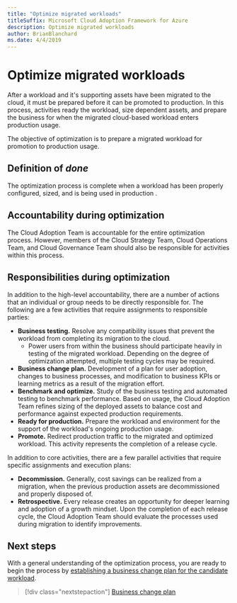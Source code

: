 ```yaml
---
title: "Optimize migrated workloads"
titleSuffix: Microsoft Cloud Adoption Framework for Azure
description: Optimize migrated workloads
author: BrianBlanchard
ms.date: 4/4/2019
---
```


# Optimize migrated workloads

After a workload and it's supporting assets have been migrated to the cloud, it must be prepared before it can be promoted to production. In this process, activities ready the workload, size dependent assets, and prepare the business for when the migrated cloud-based workload enters production usage.

The objective of optimization is to prepare a migrated workload for promotion to production usage.

## Definition of *done*

The optimization process is complete when a workload has been properly configured, sized, and is being used in production .

## Accountability during optimization

The Cloud Adoption Team is accountable for the entire optimization process. However, members of the Cloud Strategy Team, Cloud Operations Team, and Cloud Governance Team should also be responsible for activities within this process.

## Responsibilities during optimization

In addition to the high-level accountability, there are a number of actions that an individual or group needs to be directly responsible for. The following are a few activities that require assignments to responsible parties:

- **Business testing.** Resolve any compatibility issues that prevent the workload from completing its migration to the cloud.
  - Power users from within the business should participate heavily in testing of the migrated workload. Depending on the degree of optimization attempted, multiple testing cycles may be required.
- **Business change plan.** Development of a plan for user adoption, changes to business processes, and modification to business KPIs or learning metrics as a result of the migration effort.
- **Benchmark and optimize.** Study of the business testing and automated testing to benchmark performance. Based on usage, the Cloud Adoption Team refines sizing of the deployed assets to balance cost and performance against expected production requirements.
- **Ready for production.** Prepare the workload and environment for the support of the workload's ongoing production usage.
- **Promote.** Redirect production traffic to the migrated and optimized workload. This activity represents the completion of a release cycle.

In addition to core activities, there are a few parallel activities that require specific assignments and execution plans:

- **Decommission.** Generally, cost savings can be realized from a migration, when the previous production assets are decommissioned and properly disposed of.
- **Retrospective.** Every release creates an opportunity for deeper learning and adoption of a growth mindset. Upon the completion of each release cycle, the Cloud Adoption Team should evaluate the processes used during migration to identify improvements.

## Next steps

With a general understanding of the optimization process, you are ready to begin the process by [establishing a business change plan for the candidate workload](./business-change-plan.md).

> [!div class="nextstepaction"]
> [Business change plan](./business-change-plan.md)